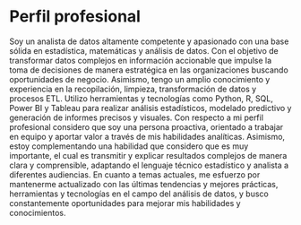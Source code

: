 # Perfil profesional

Soy un analista de datos altamente competente y apasionado con una base sólida en estadística, matemáticas y análisis de datos. Con el objetivo de transformar datos complejos en información accionable que impulse la toma de decisiones de manera estratégica en las organizaciones buscando oportunidades de negocio. Asimismo, tengo un amplio conocimiento y experiencia en la recopilación, limpieza, transformación de datos y procesos ETL. Utilizo herramientas y tecnologías como Python, R, SQL, Power BI y Tableau para realizar análisis estadísticos, modelado predictivo y generación de informes precisos y visuales. 
Con respecto a mi perfil profesional considero que soy una persona proactiva, orientado a trabajar en equipo y aportar valor a través de mis habilidades analíticas. Asimismo, estoy complementando una habilidad que considero que es muy importante, el cual es transmitir y explicar resultados complejos de manera clara y comprensible, adaptando el lenguaje técnico estadístico y analista a diferentes audiencias. 
En cuanto a temas actuales, me esfuerzo por mantenerme actualizado con las últimas tendencias y mejores prácticas, herramientas y tecnologías en el campo del análisis de datos, y busco constantemente oportunidades para mejorar mis habilidades y conocimientos.
